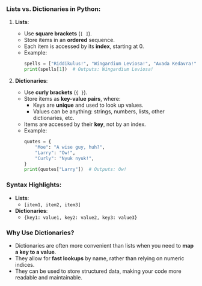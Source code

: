 ### Lists vs. Dictionaries in Python:

1. **Lists**:
   - Use **square brackets** (`[ ]`).
   - Store items in an **ordered** sequence.
   - Each item is accessed by its **index**, starting at 0.
   - Example:
     ```python
     spells = ["Riddikulus!", "Wingardium Leviosa!", "Avada Kedavra!"]
     print(spells[1])  # Outputs: Wingardium Leviosa!
     ```

2. **Dictionaries**:
   - Use **curly brackets** (`{ }`).
   - Store items as **key-value pairs**, where:
     - Keys are **unique** and used to look up values.
     - Values can be anything: strings, numbers, lists, other dictionaries, etc.
   - Items are accessed by their **key**, not by an index.
   - Example:
     ```python
     quotes = {
         "Moe": "A wise guy, huh?",
         "Larry": "Ow!",
         "Curly": "Nyuk nyuk!",
     }
     print(quotes["Larry"])  # Outputs: Ow!
     ```

### Syntax Highlights:
- **Lists**:
  - `[item1, item2, item3]`
- **Dictionaries**:
  - `{key1: value1, key2: value2, key3: value3}`

### Why Use Dictionaries?
- Dictionaries are often more convenient than lists when you need to **map a key to a value**.
- They allow for **fast lookups** by name, rather than relying on numeric indices.
- They can be used to store structured data, making your code more readable and maintainable.

